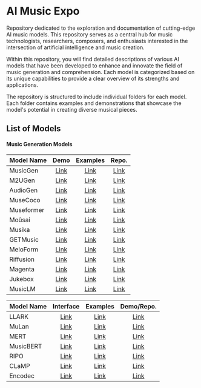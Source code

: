 # AI Music Expo
Repository dedicated to the exploration and documentation of cutting-edge AI music models. This repository serves as a central hub for music technologists, researchers, composers, and enthusiasts interested in the intersection of artificial intelligence and music creation.

Within this repository, you will find detailed descriptions of various AI models that have been developed to enhance and innovate the field of music generation and comprehension. Each model is categorized based on its unique capabilities to provide a clear overview of its strengths and applications.

The repository is structured to include individual folders for each model. Each folder contains examples and demonstrations that showcase the model's potential in creating diverse musical pieces.

## List of Models
#### Music Generation Models


| Model Name      | Demo             | Examples         | Repo.          |
|-----------------|:----------------:|:----------------:|:--------------:|
| MusicGen        |[Link](https://huggingface.co/spaces/facebook/MusicGen)          |[Link](https://ai.honu.io/papers/musicgen/)          |[Link](https://github.com/facebookresearch/audiocraft/blob/main/docs/MUSICGEN.md)       |
| M2UGen          |[Link](https://huggingface.co/M2UGen)          |[Link](https://crypto-code.github.io/M2UGen-Demo/)          |[Link](https://crypto-code.github.io/M2UGen-Demo/)       |
| AudioGen        |[Link](https://github.com/facebookresearch/audiocraft/blob/main/demos/audiogen_demo.ipynb)          |[Link](https://felixkreuk.github.io/audiogen/)          |[Link](https://github.com/facebookresearch/audiocraft/blob/main/docs/AUDIOGEN.md)       |
| MuseCoco        |[Link]()          |[Link]()          |[Link](https://github.com/microsoft/muzic/blob/main/musecoco/README.md)       |
| Museformer      |[Link]()          |[Link](https://ai-muzic.github.io/museformer/)          |[Link](https://github.com/microsoft/muzic/tree/main/museformer)       |
| Moûsai          |[Link]()          |[Link]()          |[Link](https://github.com/archinetai/audio-diffusion-pytorch?tab=readme-ov-file)       |
| Musika          |[Link](https://colab.research.google.com/drive/1PowSw3doBURwLE-OTCiWkO8HVbS5paRb)          |[Link](https://marcoppasini.github.io/musika)          |[Link](https://github.com/marcoppasini/musika)       |
| GETMusic        |[Link]()          |[Link](https://www.youtube.com/watch?v=M2TEQF5x6bc)          |[Link](https://github.com/microsoft/muzic/tree/main/getmusic)       |
| MeloForm        |[Link]()          |[Link]()          |[Link](https://github.com/microsoft/muzic/tree/main/meloform)       |
| Riffusion       |[Link](https://www.riffusion.com/)          |[Link]()          |[Link](https://github.com/riffusion/riffusion)       |
| Magenta         |[Link](https://magenta.tensorflow.org/demos)          |[Link]()          |[Link](https://magenta.tensorflow.org/)       |
| Jukebox         |[Link](https://colab.research.google.com/github/openai/jukebox/blob/master/jukebox/Interacting_with_Jukebox.ipynb)          |[Link](https://openai.com/research/jukebox)          |[Link](https://github.com/openai/jukebox/)       |
| MusicLM         |[Link]()          |[Link]()          |[Link](https://github.com/lucidrains/musiclm-pytorch?tab=readme-ov-file)       |

| Model Name      | Interface        | Examples         | Demo/Repo.     |
|-----------------|:----------------:|:----------------:|:--------------:|
| LLARK           |[Link]()          |[Link]()          |[Link](https://github.com/spotify-research/llark)       |
| MuLan           |[Link]()          |[Link]()          |[Link](https://github.com/lucidrains/musiclm-pytorch?tab=readme-ov-file)       |
| MERT            |[Link]()          |[Link]()          |[Link](https://github.com/yizhilll/mert)       |
| MusicBERT       |[Link]()          |[Link]()          |[Link](https://github.com/microsoft/muzic/tree/main/musicbert)       |
| RIPO            |[Link]()          |[Link]()          |[Link](https://github.com/guozixunnicolas/fundamentalmusicembedding)       |
| CLaMP           |[Link]()          |[Link]()          |[Link](https://github.com/microsoft/muzic/tree/main/clamp)       |
| Encodec         |[Link]()          |[Link]()          |[Link](https://github.com/facebookresearch/encodec)       |

